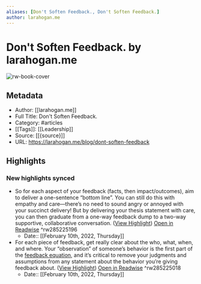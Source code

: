 ```yaml
---
aliases: [Don't Soften Feedback., Don't Soften Feedback.]
author: larahogan.me
---
```

# Don't Soften Feedback. by larahogan.me

![rw-book-cover](https://readwise-assets.s3.amazonaws.com/static/images/article2.74d541386bbf.png)

## Metadata
- Author: [[larahogan.me]]
- Full Title: Don't Soften Feedback.
- Category: #articles
- [[Tags]]: [[Leadership]] 
- Source: [[{source}]]
- URL: https://larahogan.me/blog/dont-soften-feedback

## Highlights
### New highlights synced
- So for each aspect of your feedback (facts, then impact/outcomes), aim to deliver a one-sentence “bottom line”. You can still do this with empathy and care—there’s no need to sound angry or annoyed with your succinct delivery! But by delivering your thesis statement with care, you can then graduate from a one-way feedback dump to a two-way supportive, collaborative conversation. ([View Highlight](https://read.readwise.io/read/01fvjft64d23t01knw452y5q20)) [Open in Readwise](https://readwise.io/open/285225196) ^rw285225196
    - Date:: [[February 10th, 2022, Thursday]]
- For each piece of feedback, get really clear about the who, what, when, and where. Your “observation” of someone’s behavior is the first part of the [feedback equation](https://larahogan.me/blog/feedback-equation/), and it’s critical to remove your judgments and assumptions from any statement about the behavior you’re giving feedback about. ([View Highlight](https://read.readwise.io/read/01fvjfskt0vdspy7dv7hgwstf0)) [Open in Readwise](https://readwise.io/open/285225018) ^rw285225018
    - Date:: [[February 10th, 2022, Thursday]]
